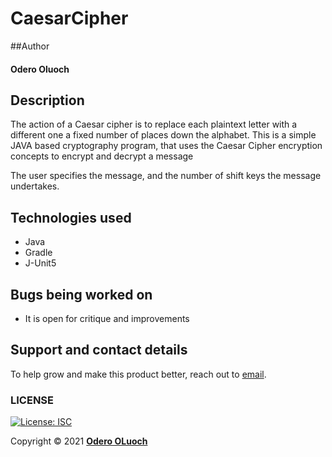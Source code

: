 #  CaesarCipher

##Author
####  **Odero Oluoch**

## Description
The action of a Caesar cipher is to replace each plaintext 
letter with a different one a fixed number of places down 
the alphabet. 
This is a simple JAVA based cryptography program, that uses
the Caesar Cipher encryption concepts to encrypt and decrypt a message

The user specifies the message, and the number of shift keys the 
message undertakes.







## Technologies used
- Java
- Gradle
- J-Unit5


## Bugs being worked on
- It is open for critique and improvements

## Support and contact details
To help grow and make this product better, reach out to [email](mailto:oderoluoch@gmail.com).
### LICENSE
[![License: ISC](https://img.shields.io/badge/License-ISC-yellow.svg)](/LICENSE)

Copyright &copy; 2021 **[Odero OLuoch](www.github.com/OderoOluoch)**







